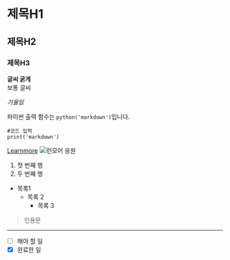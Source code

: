 # 제목H1
## 제목H2
### 제목H3

**글씨 굵게**<br>
보통 글씨

*기울임*

파이썬 출력 함수는 `python('markdown')`입니다.

```
#코드 입력
print('markdown')
```

[Learnmore](www.learnmore.co.kr)
![런모어 응원](https://lh6.googleusercontent.com/mzAsWVYs7rmjQ0PMwSF9MOdrGhelnvYK1Npvo1KAnAdlZkorEMxdcAjRC2WhS6H_xHIZK2AA6UxfSd8-vQNajuAIOHHQLErX_Kjy2RoWWHvLfYJVkBcOqDdlrj2NhR6Bpr7t1zn9EBw=w1280)

1. 첫 번째 행
2. 두 번째 행

* 목록1
  * 목록 2
    * 목록 3

> 인용문

---

- [ ] 해야 할 일
- [x] 완료한 일
